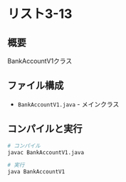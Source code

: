 # リスト3-13

## 概要
BankAccountV1クラス

## ファイル構成
- `BankAccountV1.java` - メインクラス

## コンパイルと実行
```bash
# コンパイル
javac BankAccountV1.java

# 実行
java BankAccountV1
```
